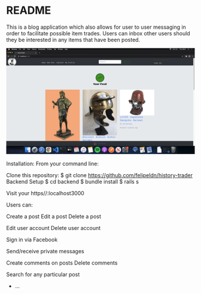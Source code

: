 # README

This is a blog application which also allows for user to user messaging in order to facilitate possible item trades. Users can inbox other users should they be interested in any items that have been posted.

![](/app/assets/images/Screenshot%202021-02-25%20at%2019.41.17.png?raw=true "Home Page")

Installation: From your command line:

Clone this repository: $ git clone https://github.com/felipeldn/history-trader 
Backend Setup $ cd backend $ bundle install $ rails s

Visit your https//:localhost3000

Users can:

Create a post
Edit a post
Delete a post

Edit user account
Delete user account

Sign in via Facebook

Send/receive private messages

Create comments on posts
Delete comments

Search for any particular post

* ...
